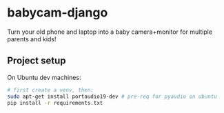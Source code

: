 # babycam-django

Turn your old phone and laptop into a baby camera+monitor for multiple parents and kids!

## Project setup

On Ubuntu dev machines:

```bash
# first create a venv, then:
sudo apt-get install portaudio19-dev # pre-req for pyaudio on ubuntu
pip install -r requirements.txt
```

